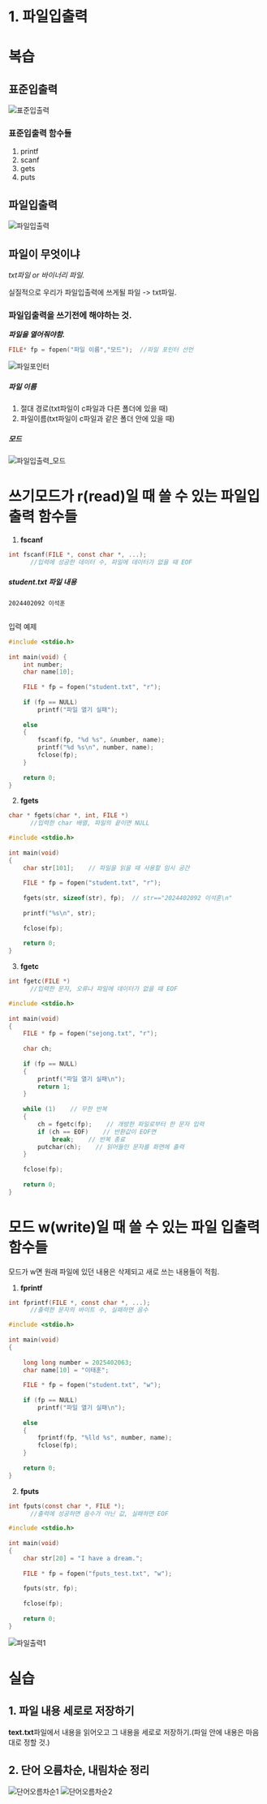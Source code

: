 # 1. 파일입출력
# 복습 
## 표준입출력
![표준입출력](https://raw.githubusercontent.com/2025-Tutoring-KW/image/refs/heads/main/%EC%9E%85%EC%B6%9C%EB%A0%A5_%EC%8A%A4%ED%8A%B8%EB%A6%BC.jpg)
### 표준입출력 함수들
1. printf
2. scanf
3. gets
4. puts

## 파일입출력
![파일입출력](https://raw.githubusercontent.com/2025-Tutoring-KW/image/refs/heads/main/%ED%8C%8C%EC%9D%BC%EC%9E%85%EC%B6%9C%EB%A0%A5_%EC%8A%A4%ED%8A%B8%EB%A6%BC.png)

## 파일이 무엇이냐
*txt파일 or 바이너리 파일.*   

실질적으로 우리가 파일입출력에 쓰게될 파일 -> txt파일.  


### 파일입출력을 쓰기전에 해야하는 것.
***파일을 열어줘야함.***
```c
FILE* fp = fopen("파일 이름","모드");  //파일 포인터 선언
```
![파일포인터](https://raw.githubusercontent.com/2025-Tutoring-KW/image/refs/heads/main/%ED%8C%8C%EC%9D%BC%ED%8F%AC%EC%9D%B8%ED%84%B0.jpg)
##### 파일 이름
1. 절대 경로(txt파일이 c파일과 다른 폴더에 있을 때)  
2. 파일이름(txt파일이 c파일과 같은 폴더 안에 있을 때)

##### 모드
![파일입출력_모드](https://raw.githubusercontent.com/2025-Tutoring-KW/image/refs/heads/main/%ED%8C%8C%EC%9D%BC%EC%9E%85%EC%B6%9C%EB%A0%A5_%EB%AA%A8%EB%93%9C.png)

# 쓰기모드가 r(read)일 때 쓸 수 있는 파일입출력 함수들
1. ****fscanf****
```c
int fscanf(FILE *, const char *, ...);
      //입력에 성공한 데이터 수, 파일에 데이터가 없을 때 EOF
```
##### student.txt 파일 내용
```
2024402092 이석훈


```
입력 예제
```c
#include <stdio.h>
 
int main(void) {
    int number;
    char name[10];
 
    FILE * fp = fopen("student.txt", "r");
 
    if (fp == NULL)
        printf("파일 열기 실패");
 
    else
    {
        fscanf(fp, "%d %s", &number, name);
        printf("%d %s\n", number, name);
        fclose(fp);
    }
 
    return 0;
}
```
2. ****fgets****
```c
char * fgets(char *, int, FILE *)
      //입력한 char 배열, 파일의 끝이면 NULL
```
```c
#include <stdio.h>
 
int main(void)
{
    char str[101];    // 파일을 읽을 때 사용할 임시 공간
 
    FILE * fp = fopen("student.txt", "r");
 
    fgets(str, sizeof(str), fp);  // str=="2024402092 이석훈\n"
 
    printf("%s\n", str);  
 
    fclose(fp);
 
    return 0;
}
```
3. ****fgetc****
```c
int fgetc(FILE *)
      //입력한 문자, 오류나 파일에 데이터가 없을 때 EOF
```
```c
#include <stdio.h>
 
int main(void)
{
    FILE * fp = fopen("sejong.txt", "r");
 
    char ch;
 
    if (fp == NULL)
    {
        printf("파일 열기 실패\n");
        return 1;
    }
 
    while (1)    // 무한 반복
    {
        ch = fgetc(fp);    // 개방한 파일로부터 한 문자 입력
        if (ch == EOF)    // 반환값이 EOF면
            break;    // 반복 종료
        putchar(ch);    // 읽어들인 문자를 화면에 출력
    }
 
    fclose(fp);
 
    return 0;
}
```

# 모드 w(write)일 때 쓸 수 있는 파일 입출력 함수들
모드가 w면 원래 파일에 있던 내용은 삭제되고 새로 쓰는 내용들이 적힘.
1. ****fprintf****
```c
int fprintf(FILE *, const char *, ...);
      //출력한 문자의 바이트 수, 실패하면 음수
```
```c
#include <stdio.h>
 
int main(void)
{
 
    long long number = 2025402063;
    char name[10] = "이태훈";
 
    FILE * fp = fopen("student.txt", "w");
 
    if (fp == NULL)
        printf("파일 열기 실패\n");
 
    else
    {
        fprintf(fp, "%lld %s", number, name);
        fclose(fp);
    }
 
    return 0;
}

```
2. ****fputs****
```c
int fputs(const char *, FILE *);
      //출력에 성공하면 음수가 아닌 값, 실패하면 EOF
```
```c
#include <stdio.h>
 
int main(void)
{
    char str[20] = "I have a dream.";
 
    FILE * fp = fopen("fputs_test.txt", "w");
 
    fputs(str, fp);
 
    fclose(fp);
 
    return 0;
}
```
![파일출력1](https://raw.githubusercontent.com/2025-Tutoring-KW/image/refs/heads/main/%ED%8C%8C%EC%9D%BC%EC%B6%9C%EB%A0%A51.png)
# 실습
## 1. 파일 내용 세로로 저장하기
****text.txt****파일에서 내용을 읽어오고 그 내용을 세로로 저장하기.(파일 안에 내용은 마음대로 정할 것.)
## 2. 단어 오름차순, 내림차순 정리
   
![단어오름차순1](https://raw.githubusercontent.com/2025-Tutoring-KW/image/refs/heads/main/%EB%8B%A8%EC%96%B4%EC%98%A4%EB%A6%84%EC%B0%A8%EC%88%9C1.png)
![단어오름차순2](https://raw.githubusercontent.com/2025-Tutoring-KW/image/refs/heads/main/%EB%8B%A8%EC%96%B4%EC%98%A4%EB%A6%84%EC%B0%A8%EC%88%9C2.png)
